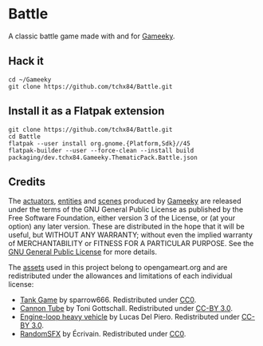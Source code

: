 # Battle

A classic battle game made with and for [Gameeky](https://github.com/tchx84/gameeky).

## Hack it

```
cd ~/Gameeky
git clone https://github.com/tchx84/Battle.git
```

## Install it as a Flatpak extension

```
git clone https://github.com/tchx84/Battle.git
cd Battle
flatpak --user install org.gnome.{Platform,Sdk}//45
flatpak-builder --user --force-clean --install build packaging/dev.tchx84.Gameeky.ThematicPack.Battle.json
```

## Credits

The [actuators](actuators), [entities](entities) and [scenes](scenes) produced by [Gameeky](https://github.com/tchx84/gameeky) are released under the terms of the GNU General Public License as published by the Free Software Foundation, either version 3 of the License, or (at your option) any later version. These are distributed in the hope that it will be useful, but WITHOUT ANY WARRANTY; without even the implied warranty of MERCHANTABILITY or FITNESS FOR A PARTICULAR PURPOSE. See the [GNU General Public License](COPYING) for more details.

The [assets](assets) used in this project belong to opengameart.org and are redistributed under the allowances and limitations of each individual license:

* [Tank Game](https://opengameart.org/content/tank-game) by sparrow666. Redistributed under [CC0](https://creativecommons.org/publicdomain/zero/1.0/).
* [Cannon Tube](https://opengameart.org/content/cannon-tube) by Toni Gottschall. Redistributed under [CC-BY 3.0](https://creativecommons.org/licenses/by/3.0/).
* [Engine-loop heavy vehicle](https://opengameart.org/content/engine-loop-heavy-vehicletank) by Lucas Del Piero. Redistributed under [CC-BY 3.0](https://creativecommons.org/licenses/by/3.0/).
* [RandomSFX](https://opengameart.org/content/random-sfx) by Écrivain. Redistributed under [CC0](https://creativecommons.org/publicdomain/zero/1.0/).
